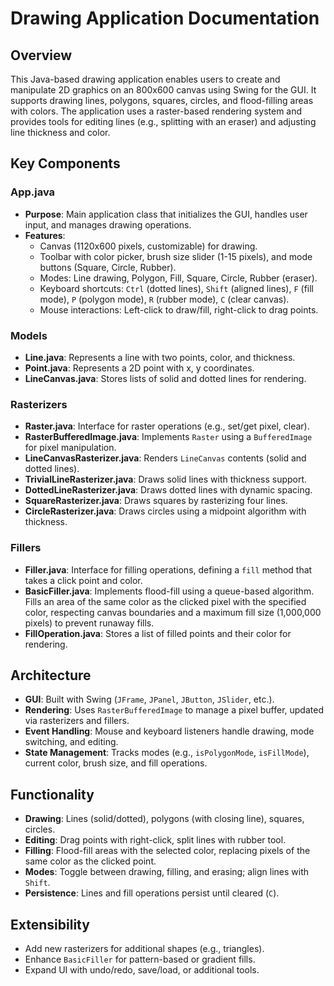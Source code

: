 # Drawing Application Documentation

## Overview
This Java-based drawing application enables users to create and manipulate 2D graphics on an 800x600 canvas using Swing for the GUI. It supports drawing lines, polygons, squares, circles, and flood-filling areas with colors. The application uses a raster-based rendering system and provides tools for editing lines (e.g., splitting with an eraser) and adjusting line thickness and color.

## Key Components

### App.java
- **Purpose**: Main application class that initializes the GUI, handles user input, and manages drawing operations.
- **Features**:
    - Canvas (1120x600 pixels, customizable) for drawing.
    - Toolbar with color picker, brush size slider (1-15 pixels), and mode buttons (Square, Circle, Rubber).
    - Modes: Line drawing, Polygon, Fill, Square, Circle, Rubber (eraser).
    - Keyboard shortcuts: `Ctrl` (dotted lines), `Shift` (aligned lines), `F` (fill mode), `P` (polygon mode), `R` (rubber mode), `C` (clear canvas).
    - Mouse interactions: Left-click to draw/fill, right-click to drag points.

### Models
- **Line.java**: Represents a line with two points, color, and thickness.
- **Point.java**: Represents a 2D point with x, y coordinates.
- **LineCanvas.java**: Stores lists of solid and dotted lines for rendering.

### Rasterizers
- **Raster.java**: Interface for raster operations (e.g., set/get pixel, clear).
- **RasterBufferedImage.java**: Implements `Raster` using a `BufferedImage` for pixel manipulation.
- **LineCanvasRasterizer.java**: Renders `LineCanvas` contents (solid and dotted lines).
- **TrivialLineRasterizer.java**: Draws solid lines with thickness support.
- **DottedLineRasterizer.java**: Draws dotted lines with dynamic spacing.
- **SquareRasterizer.java**: Draws squares by rasterizing four lines.
- **CircleRasterizer.java**: Draws circles using a midpoint algorithm with thickness.

### Fillers
- **Filler.java**: Interface for filling operations, defining a `fill` method that takes a click point and color.
- **BasicFiller.java**: Implements flood-fill using a queue-based algorithm. Fills an area of the same color as the clicked pixel with the specified color, respecting canvas boundaries and a maximum fill size (1,000,000 pixels) to prevent runaway fills.
- **FillOperation.java**: Stores a list of filled points and their color for rendering.

## Architecture
- **GUI**: Built with Swing (`JFrame`, `JPanel`, `JButton`, `JSlider`, etc.).
- **Rendering**: Uses `RasterBufferedImage` to manage a pixel buffer, updated via rasterizers and fillers.
- **Event Handling**: Mouse and keyboard listeners handle drawing, mode switching, and editing.
- **State Management**: Tracks modes (e.g., `isPolygonMode`, `isFillMode`), current color, brush size, and fill operations.

## Functionality
- **Drawing**: Lines (solid/dotted), polygons (with closing line), squares, circles.
- **Editing**: Drag points with right-click, split lines with rubber tool.
- **Filling**: Flood-fill areas with the selected color, replacing pixels of the same color as the clicked point.
- **Modes**: Toggle between drawing, filling, and erasing; align lines with `Shift`.
- **Persistence**: Lines and fill operations persist until cleared (`C`).

## Extensibility
- Add new rasterizers for additional shapes (e.g., triangles).
- Enhance `BasicFiller` for pattern-based or gradient fills.
- Expand UI with undo/redo, save/load, or additional tools.
